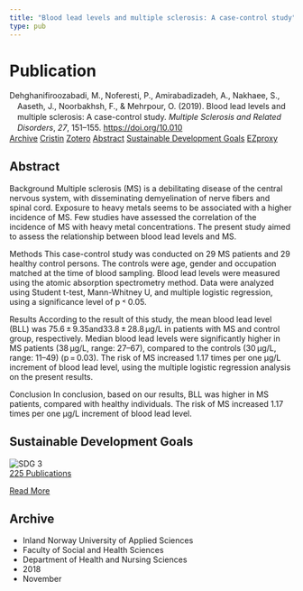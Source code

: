 ```yaml
---
title: "Blood lead levels and multiple sclerosis: A case-control study"
type: pub
---
```

<h1>Publication</h1>
<article id="csl-bib-container-5T5GB4Z6" class="csl-bib-container">
  <div class="csl-bib-body" style="line-height: 1.35; padding-left: 1em; text-indent:-1em;">
  <div class="csl-entry">Dehghanifiroozabadi, M., Noferesti, P., Amirabadizadeh, A., Nakhaee, S., Aaseth, J., Noorbakhsh, F., &amp; Mehrpour, O. (2019). Blood lead levels and multiple sclerosis: A case-control study. <i>Multiple Sclerosis and Related Disorders</i>, <i>27</i>, 151&#x2013;155. <a href="https://doi.org/10.010">https://doi.org/10.010</a></div>
</div>
  <div class="csl-bib-buttons">
    <a href="#taxonomy-article-5T5GB4Z6" class="csl-bib-button">Archive</a>
    <a href="https://app.cristin.no/results/show.jsf?id=1627922" alt="Cristin URL" class="csl-bib-button">Cristin</a>
    <a href="http://zotero.org/groups/5022929/items/5T5GB4Z6" alt="Zotero URL" class="csl-bib-button">Zotero</a>
    <a href="#abstract-article-5T5GB4Z6" class="csl-bib-button">Abstract</a>
    <a href="#sdg-article-5T5GB4Z6" class="csl-bib-button">Sustainable Development Goals</a>
    <a href="http://ezproxy.inn.no/login?url=https://doi.org/10.010" class="csl-bib-button">EZproxy</a>
  </div>
  <div id="csl-bib-meta-container-5T5GB4Z6"></div>
</article>
<div id="csl-bib-meta-5T5GB4Z6" class="csl-bib-meta">
  <article id="abstract-article-5T5GB4Z6" class="abstract-article">
    <h1>Abstract</h1>
    Background 
Multiple sclerosis (MS) is a debilitating disease of the central nervous system, with disseminating demyelination of nerve fibers and spinal cord. Exposure to heavy metals seems to be associated with a higher incidence of MS. Few studies have assessed the correlation of the incidence of MS with heavy metal concentrations. The present study aimed to assess the relationship between blood lead levels and MS. 
 
Methods 
This case-control study was conducted on 29 MS patients and 29 healthy control persons. The controls were age, gender and occupation matched at the time of blood sampling. Blood lead levels were measured using the atomic absorption spectrometry method. Data were analyzed using Student t-test, Mann-Whitney U, and multiple logistic regression, using a significance level of p ˂ 0.05. 
 
Results 
According to the result of this study, the mean blood lead level (BLL) was 75.6 ± 9.35and33.8 ± 28.8 µg/L in patients with MS and control group, respectively. Median blood lead levels were significantly higher in MS patients (38 µg/L, range: 27–67), compared to the controls (30 µg/L, range: 11–49) (p = 0.03). The risk of MS increased 1.17 times per one µg/L increment of blood lead level, using the multiple logistic regression analysis on the present results. 
 
Conclusion 
In conclusion, based on our results, BLL was higher in MS patients, compared with healthy individuals. The risk of MS increased 1.17 times per one µg/L increment of blood lead level.
  </article>
  <article id="sdg-article-5T5GB4Z6" class="sdg-article">
    <h1>Sustainable Development Goals</h1>
    <div class="sdg-container"><div id="sdg3" class="sdg">
<img src="{{< params subfolder >}}images/sdg/sdg03_en.png" class="image" alt="SDG 3">
<div class="sdg-overlay">
<a href="{{< params subfolder >}}en/archive/?sdg=3#archive" class="sdg-publication-count"><span>225</span> Publications</a>
<p><a href="https://sdgs.un.org/goals/goal3" class="sdg-read-more">Read More</a></p>
</div>
</div></div>
  </article>
  <article id="taxonomy-article-5T5GB4Z6" class="taxonomy-article">
    <h1>Archive</h1>
    <ul>
      <li>Inland Norway University of Applied Sciences</li>
      <li>Faculty of Social and Health Sciences</li>
      <li>Department of Health and Nursing Sciences</li>
      <li>2018</li>
      <li>November</li>
    </ul>
  </article>
</div>

